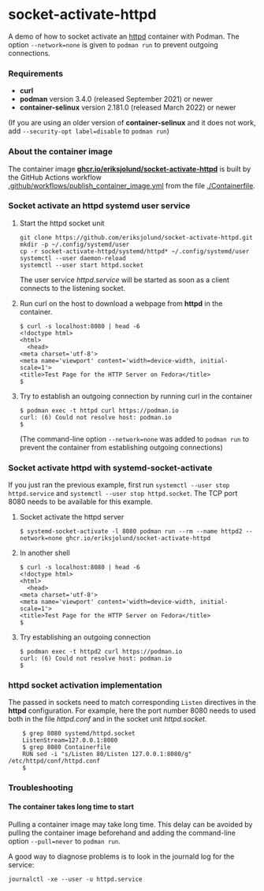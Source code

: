 # socket-activate-httpd

A demo of how to socket activate an [httpd](https://httpd.apache.org) container with Podman. The option `--network=none` is given to `podman run` to prevent
outgoing connections.

### Requirements

* __curl__
* __podman__  version 3.4.0 (released September 2021) or newer
* __container-selinux__ version 2.181.0 (released March 2022) or newer

(If you are using an older version of __container-selinux__ and it does not work, add `--security-opt label=disable` to `podman run`)

### About the container image

The container image [__ghcr.io/eriksjolund/socket-activate-httpd__](https://github.com/eriksjolund/socket-activate-httpd/pkgs/container/socket-activate-httpd)
is built by the GitHub Actions workflow [.github/workflows/publish_container_image.yml](.github/workflows/publish_container_image.yml)
from the file [./Containerfile](./Containerfile).

### Socket activate an httpd systemd user service

1. Start the httpd socket unit
    ```
    git clone https://github.com/eriksjolund/socket-activate-httpd.git
    mkdir -p ~/.config/systemd/user
    cp -r socket-activate-httpd/systemd/httpd* ~/.config/systemd/user
    systemctl --user daemon-reload
    systemctl --user start httpd.socket
    ```
    The user service _httpd.service_ will be started as soon as a client connects to the listening socket.

2. Run curl on the host to download a webpage from  __httpd__ in the container.
    ```
    $ curl -s localhost:8080 | head -6
    <!doctype html>
    <html>
      <head>
	<meta charset='utf-8'>
	<meta name='viewport' content='width=device-width, initial-scale=1'>
	<title>Test Page for the HTTP Server on Fedora</title>
    $
    ```

3. Try to establish an outgoing connection by running curl in the container
    ```
    $ podman exec -t httpd curl https://podman.io
    curl: (6) Could not resolve host: podman.io
    $
    ```
    (The command-line option `--network=none` was added to `podman run` to prevent the container from establishing outgoing connections)

### Socket activate httpd with systemd-socket-activate

If you just ran the previous example, first run `systemctl --user stop httpd.service` and `systemctl --user stop httpd.socket`. The TCP port 8080 needs to be available for this example.

1. Socket activate the httpd server
    ```
    $ systemd-socket-activate -l 8080 podman run --rm --name httpd2 --network=none ghcr.io/eriksjolund/socket-activate-httpd
    ```

2. In another shell
    ```
    $ curl -s localhost:8080 | head -6
    <!doctype html>
    <html>
      <head>
	<meta charset='utf-8'>
	<meta name='viewport' content='width=device-width, initial-scale=1'>
	<title>Test Page for the HTTP Server on Fedora</title>
    $
    ```

3. Try establishing an outgoing connection
    ```
    $ podman exec -t httpd2 curl https://podman.io
    curl: (6) Could not resolve host: podman.io
    $
    ```

### httpd socket activation implementation

The passed in sockets need to match corresponding `Listen` directives in the __httpd__ configuration.
For example, here the port number 8080 needs to used both in the file _httpd.conf_ and in the socket unit _httpd.socket_.

```
    $ grep 8080 systemd/httpd.socket
    ListenStream=127.0.0.1:8080
    $ grep 8080 Containerfile
    RUN sed -i "s/Listen 80/Listen 127.0.0.1:8080/g" /etc/httpd/conf/httpd.conf
    $
```

### Troubleshooting

#### The container takes long time to start

Pulling a container image may take long time. This delay can be avoided by pulling the container
image beforehand and adding the command-line option `--pull=never` to `podman run`.

A good way to diagnose problems is to look in the journald log for the service:

```
journalctl -xe --user -u httpd.service
```
